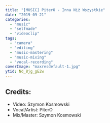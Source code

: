 ```yaml
---
title: "[MUSIC] PiterO - Inna Niż Wszystkie"
date: "2019-09-21"
categories:
  - "music"
  - "selfmade"
  - "videoclip"
tags:
  - "camera"
  - "editing"
  - "music-mastering"
  - "music-mixing"
  - "vocal-recording"
coverImage: "maxresdefault-1.jpg"
ytid: Nd_8jg_gE2w
---
```

## Credits:

- Video: Szymon Kosmowski
- Vocal/Artist: PiterO
- Mix/Master: Szymon Kosmowski
